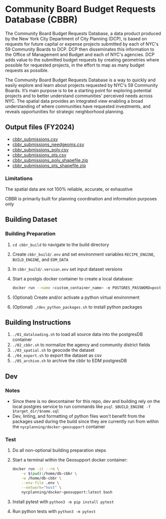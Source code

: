 # Community Board Budget Requests Database (CBBR)

The Community Board Budget Requests Database, a data product produced by the New York City Department of City Planning (DCP), is based on requests for future capital or expense projects submitted by each of NYC's 59 Community Boards to DCP.  DCP then disseminates this information to the Office of Management and Budget and each of NYC's agencies.  DCP adds value to the submitted budget requests by creating geometries where possible for requested projects, in the effort to map as many budget requests as possible.

The Community Board Budget Requests Database is a way to quickly and easily explore and learn about projects requested by NYC's 59 Community Boards.  It’s main purpose is to be a starting point for exploring potential projects and to better understand communities' perceived needs across NYC.  The spatial data provides an integrated view enabling a broad understanding of where communities have requested investments, and reveals opportunities for strategic neighborhood planning.

## Output files (FY2024)

- [cbbr_submissions.csv](https://raw.githubusercontent.com/NYCPlanning/db-cbbr/master/cbbr_build/output/FY2024/cbbr_submissions.csv)
- [cbbr_submissions_needgeoms.csv](https://raw.githubusercontent.com/NYCPlanning/db-cbbr/master/cbbr_build/output/FY2024/cbbr_submissions_needgeoms.csv)
- [cbbr_submissions_poly.csv](https://raw.githubusercontent.com/NYCPlanning/db-cbbr/master/cbbr_build/output/FY2024/cbbr_submissions_poly.csv)
- [cbbr_submissions_pts.csv](https://raw.githubusercontent.com/NYCPlanning/db-cbbr/master/cbbr_build/output/FY2024/cbbr_submissions_pts.csv)
- [cbbr_submissions_poly_shapefile.zip](https://raw.githubusercontent.com/NYCPlanning/db-cbbr/master/cbbr_build/output/FY2024/cbbr_submissions_poly_shapefile.zip)
- [cbbr_submissions_pts_shapefile.zip](https://raw.githubusercontent.com/NYCPlanning/db-cbbr/master/cbbr_build/output/FY2024/cbbr_submissions_pts_shapefile.zip)

### Limitations

The spatial data are not 100% reliable, accurate, or exhaustive

CBBR is primarily built for planning coordination and information purposes only

## Building Dataset

### Building Preparation

1. `cd cbbr_build` to navigate to the build directory
2. Create `cbbr_build/.env` and set environment variables `RECIPE_ENGINE`, `BUILD_ENGINE`, and `EDM_DATA`
3. In `cbbr_build/.version.env` set input dataset versions
4. Start a postgis docker container to create a local database:

    ```bash
    docker run --name <custom_container_name> -e POSTGRES_PASSWORD=postgres -p 5432:5432 -d postgis/postgis
    ```

5. (Optional) Create and/or activate a python virtual environment
6. (Optional) `./dev_python_packages.sh` to install python packages

## Building Instructions

1. `./01_dataloading.sh` to load all source data into the postgresDB container
2. `./02_cbbr.sh` to normalize the agency and community district fields
3. `./03_spatial.sh` to geocode the dataset
4. `./04_export.sh` to export the dataset as csv
5. `./05_archive.sh` to archive the cbbr to EDM postgresDB

## Dev

### Notes

- Since there is no devcontainer for this repo, dev and building rely on the local postgres service to run commands like `psql $BUILD_ENGINE -f $target_dir/$name.sql`
- Dev, linting, and formatting of python files won't benefit from the packages used during the build since they are currently run from within the `nycplanning/docker-geosupport` container

### Test

1. Do all non-optional building preparation steps
2. Start a terminal within the Geosupport docker container:

    ```bash
    docker run -it --rm \
        -v $(pwd):/home/db-cbbr \
        -w /home/db-cbbr \
        --env-file .env \
        --network="host" \
        nycplanning/docker-geosupport:latest bash
    ```

3. Install pytest with `python3 -m pip install pytest`
4. Run python tests with `python3 -m pytest`
